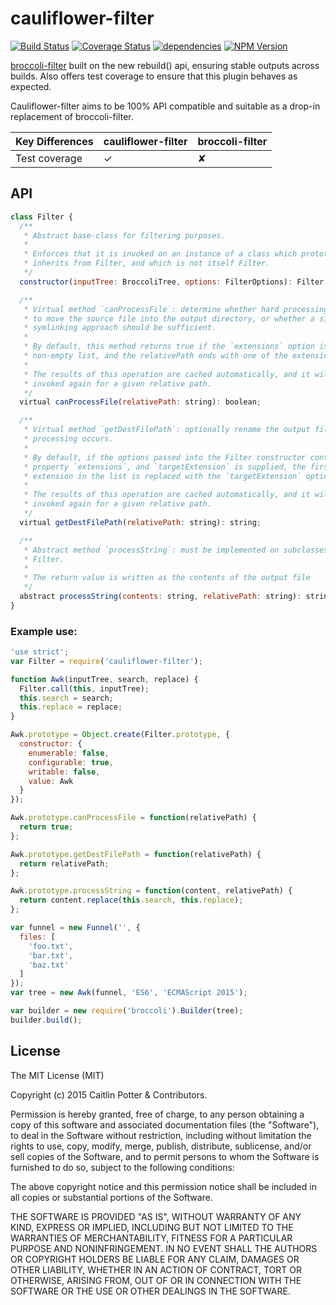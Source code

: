 cauliflower-filter
==================

[![Build Status](https://travis-ci.org/caitp/cauliflower-filter.svg?branch=master)](https://travis-ci.org/caitp/cauliflower-filter)
[![Coverage Status](https://img.shields.io/coveralls/caitp/cauliflower-filter.svg)](https://coveralls.io/r/caitp/cauliflower-filter?branch=master)
[![dependencies](https://img.shields.io/david/caitp/cauliflower-filter.svg?style=flat)](https://david-dm.org/caitp/cauliflower-filter)
[![NPM Version](http://img.shields.io/npm/v/cauliflower-filter.svg)](https://www.npmjs.org/package/cauliflower-filter)

[broccoli-filter](https://github.com/broccolijs/broccoli-filter) built on the
new rebuild() api, ensuring stable outputs across builds. Also offers test
coverage to ensure that this plugin behaves as expected.

Cauliflower-filter aims to be 100% API compatible and suitable as a drop-in
replacement of broccoli-filter.

Key Differences                   | cauliflower-filter | broccoli-filter
--------------------------------- | ------------------ | ---------------
Test coverage                     | ✓                  | ✘

## API

```js
class Filter {
  /**
   * Abstract base-class for filtering purposes.
   *
   * Enforces that it is invoked on an instance of a class which prototypically
   * inherits from Filter, and which is not itself Filter.
   */
  constructor(inputTree: BroccoliTree, options: FilterOptions): Filter;

  /**
   * Virtual method `canProcessFile`: determine whether hard processing is used
   * to move the source file into the output directory, or whether a simple
   * symlinking approach should be sufficient.
   *
   * By default, this method returns true if the `extensions` option is a
   * non-empty list, and the relativePath ends with one of the extensions.
   *
   * The results of this operation are cached automatically, and it will not be
   * invoked again for a given relative path.
   */
  virtual canProcessFile(relativePath: string): boolean;

  /**
   * Virtual method `getDestFilePath`: optionally rename the output file when
   * processing occurs.
   *
   * By default, if the options passed into the Filter constructor contains a
   * property `extensions`, and `targetExtension` is supplied, the first matching
   * extension in the list is replaced with the `targetExtension` option's value.
   *
   * The results of this operation are cached automatically, and it will not be
   * invoked again for a given relative path.
   */
  virtual getDestFilePath(relativePath: string): string;

  /**
   * Abstract method `processString`: must be implemented on subclasses of
   * Filter.
   *
   * The return value is written as the contents of the output file
   */
  abstract processString(contents: string, relativePath: string): string;
}
```

### Example use:

```js
'use strict';
var Filter = require('cauliflower-filter');

function Awk(inputTree, search, replace) {
  Filter.call(this, inputTree);
  this.search = search;
  this.replace = replace;
}

Awk.prototype = Object.create(Filter.prototype, {
  constructor: {
    enumerable: false,
    configurable: true,
    writable: false,
    value: Awk
  }
});

Awk.prototype.canProcessFile = function(relativePath) {
  return true;
};

Awk.prototype.getDestFilePath = function(relativePath) {
  return relativePath;
};

Awk.prototype.processString = function(content, relativePath) {
  return content.replace(this.search, this.replace);
};

var funnel = new Funnel('', {
  files: [
    'foo.txt',
    'bar.txt',
    'baz.txt'
  ]
});
var tree = new Awk(funnel, 'ES6', 'ECMAScript 2015');

var builder = new require('broccoli').Builder(tree);
builder.build();

```

## License

The MIT License (MIT)

Copyright (c) 2015 Caitlin Potter & Contributors.

Permission is hereby granted, free of charge, to any person obtaining a copy of this software and associated documentation files (the "Software"), to deal in the Software without restriction, including without limitation the rights to use, copy, modify, merge, publish, distribute, sublicense, and/or sell copies of the Software, and to permit persons to whom the Software is furnished to do so, subject to the following conditions:

The above copyright notice and this permission notice shall be included in all copies or substantial portions of the Software.

THE SOFTWARE IS PROVIDED "AS IS", WITHOUT WARRANTY OF ANY KIND, EXPRESS OR IMPLIED, INCLUDING BUT NOT LIMITED TO THE WARRANTIES OF MERCHANTABILITY, FITNESS FOR A PARTICULAR PURPOSE AND NONINFRINGEMENT. IN NO EVENT SHALL THE AUTHORS OR COPYRIGHT HOLDERS BE LIABLE FOR ANY CLAIM, DAMAGES OR OTHER LIABILITY, WHETHER IN AN ACTION OF CONTRACT, TORT OR OTHERWISE, ARISING FROM, OUT OF OR IN CONNECTION WITH THE SOFTWARE OR THE USE OR OTHER DEALINGS IN THE SOFTWARE.

